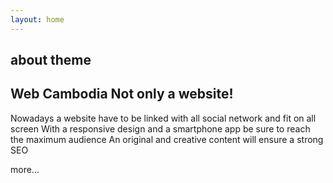 ```yaml
---
layout: home
---
```

about theme
---
Web Cambodia Not only a website!
---

Nowadays a website have to be linked with all social network and fit on all screen
With a responsive design and a smartphone app be sure to reach the maximum audience
An original and creative content will ensure a strong SEO

more...


